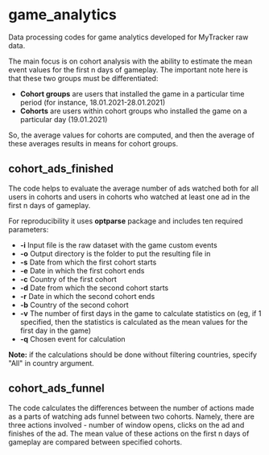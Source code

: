 # game_analytics
Data processing codes for game analytics developed for MyTracker raw data.

The main focus is on cohort analysis with the ability to estimate the mean event values for the first n days of gameplay. The important note here is that these two groups must be differentiated:

* **Cohort groups** are users that installed the game in a particular time period (for instance, 18.01.2021-28.01.2021)
* **Cohorts** are users within cohort groups who installed the game on a particular day (19.01.2021)

So, the average values for cohorts are computed, and then the average of these averages results in means for cohort groups.

## cohort_ads_finished

The code helps to evaluate the average number of ads watched both for all users in cohorts and users in cohorts who watched at least one ad in the first n days of gameplay.

For reproducibility it uses **optparse** package and includes ten required parameters:

* **-i** Input file is the raw dataset with the game custom events
* **-o** Output directory is the folder to put the resulting file in
* **-s** Date from which the first cohort starts
* **-e** Date in which the first cohort ends
* **-c** Country of the first cohort
* **-d** Date from which the second cohort starts
* **-r** Date in which the second cohort ends
* **-b** Country of the second cohort
* **-v** The number of first days in the game to calculate statistics on (eg, if 1 specified, then the statistics is calculated as the mean values for the first day in the game)
* **-q** Chosen event for calculation

**Note:** if the calculations should be done without filtering countries, specify "All" in country argument.

## cohort_ads_funnel

The code calculates the differences between the number of actions made as a parts of watching ads funnel between two cohorts. Namely, there are three actions involved - number of window opens, clicks on the ad and finishes of the ad. The mean value of these actions on the first n days of gameplay are compared between specified cohorts.
